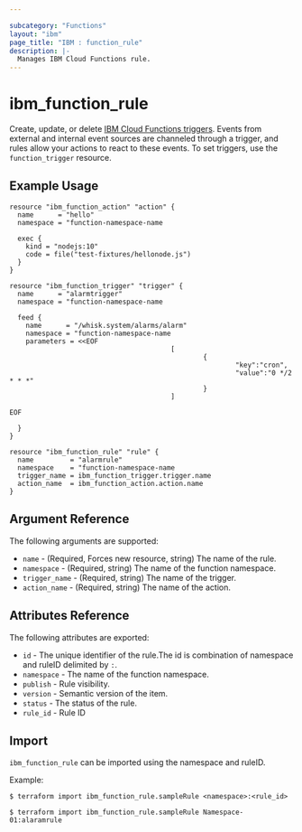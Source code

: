 ```yaml
---

subcategory: "Functions"
layout: "ibm"
page_title: "IBM : function_rule"
description: |-
  Manages IBM Cloud Functions rule.
---
```


# ibm\_function_rule

Create, update, or delete [IBM Cloud Functions triggers](https://cloud.ibm.com/docs/openwhisk/openwhisk_triggers_rules.html#openwhisk_triggers). Events from external and internal event sources are channeled through a trigger, and rules allow your actions to react to these events. To set triggers, use the `function_trigger` resource.

## Example Usage

```hcl
resource "ibm_function_action" "action" {
  name      = "hello"
  namespace = "function-namespace-name

  exec {
    kind = "nodejs:10"
    code = file("test-fixtures/hellonode.js")
  }
}

resource "ibm_function_trigger" "trigger" {
  name      = "alarmtrigger"
  namespace = "function-namespace-name

  feed {
    name      = "/whisk.system/alarms/alarm"
    namespace = "function-namespace-name
    parameters = <<EOF
                                        [
                                                {
                                                        "key":"cron",
                                                        "value":"0 */2 * * *"
                                                }
                                        ]

EOF

  }
}

resource "ibm_function_rule" "rule" {
  name         = "alarmrule"
  namespace    = "function-namespace-name
  trigger_name = ibm_function_trigger.trigger.name
  action_name  = ibm_function_action.action.name
}

```

## Argument Reference

The following arguments are supported:

* `name` - (Required, Forces new resource, string) The name of the rule.
* `namespace` - (Required, string) The name of the function namespace.
* `trigger_name` - (Required, string) The name of the trigger.
* `action_name` - (Required, string) The name of the action.

## Attributes Reference

The following attributes are exported:

* `id` - The unique identifier of the rule.The id is combination of namespace and ruleID delimited by `:`.
* `namespace` - The name of the function namespace.
* `publish` - Rule visibility.
* `version` - Semantic version of the item.
* `status` - The status of the rule.
* `rule_id` - Rule ID	

## Import

`ibm_function_rule` can be imported using the namespace and ruleID.

Example: 

```
$ terraform import ibm_function_rule.sampleRule <namespace>:<rule_id>

$ terraform import ibm_function_rule.sampleRule Namespace-01:alaramrule

```
